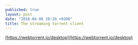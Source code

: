 ```yaml
---
published: true
layout: post
date: "2016-04-08 20:20 +0200"
title: The streaming torrent client
---
```


[https://webtorrent.io/desktop](https://webtorrent.io/desktop)
